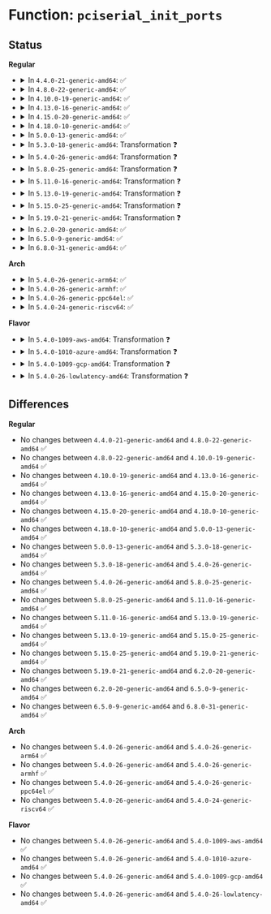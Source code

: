 # Function: <code>pciserial_init_ports</code>

## Status
<b>Regular</b>
<ul>
<li>
<details>
<summary>In <code>4.4.0-21-generic-amd64</code>: ✅</summary>

```c
struct serial_private * pciserial_init_ports(struct pci_dev * dev, const struct pciserial_board * board)
```

```json
{
  "name": "pciserial_init_ports",
  "collision_type": "Unique Global",
  "inline_type": "No",
  "funcs": [
    {
      "addr": 18446744071584138576,
      "name": "pciserial_init_ports",
      "external": true,
      "loc": "drivers/tty/serial/8250/8250_pci.c:3947",
      "file": "drivers/tty/serial/8250/8250_pci.c",
      "inline": "seen, unknown",
      "caller_inline": [],
      "caller_func": [
        "drivers/tty/serial/8250/8250_pci.c:pciserial_init_one"
      ]
    }
  ],
  "symbols": [
    {
      "addr": 18446744071584138576,
      "name": "pciserial_init_ports",
      "section": ".text",
      "bind": "STB_GLOBAL",
      "size": 548
    }
  ]
}
```
</details>
</li>
<li>
<details>
<summary>In <code>4.8.0-22-generic-amd64</code>: ✅</summary>

```c
struct serial_private * pciserial_init_ports(struct pci_dev * dev, const struct pciserial_board * board)
```

```json
{
  "name": "pciserial_init_ports",
  "collision_type": "Unique Global",
  "inline_type": "No",
  "funcs": [
    {
      "addr": 18446744071584475248,
      "name": "pciserial_init_ports",
      "external": true,
      "loc": "drivers/tty/serial/8250/8250_pci.c:3993",
      "file": "drivers/tty/serial/8250/8250_pci.c",
      "inline": "seen, unknown",
      "caller_inline": [],
      "caller_func": [
        "drivers/tty/serial/8250/8250_pci.c:pciserial_init_one"
      ]
    }
  ],
  "symbols": [
    {
      "addr": 18446744071584475248,
      "name": "pciserial_init_ports",
      "section": ".text",
      "bind": "STB_GLOBAL",
      "size": 516
    }
  ]
}
```
</details>
</li>
<li>
<details>
<summary>In <code>4.10.0-19-generic-amd64</code>: ✅</summary>

```c
struct serial_private * pciserial_init_ports(struct pci_dev * dev, const struct pciserial_board * board)
```

```json
{
  "name": "pciserial_init_ports",
  "collision_type": "Unique Global",
  "inline_type": "No",
  "funcs": [
    {
      "addr": 18446744071584656992,
      "name": "pciserial_init_ports",
      "external": true,
      "loc": "drivers/tty/serial/8250/8250_pci.c:3844",
      "file": "drivers/tty/serial/8250/8250_pci.c",
      "inline": "seen, unknown",
      "caller_inline": [],
      "caller_func": [
        "drivers/tty/serial/8250/8250_pci.c:serial8250_io_resume",
        "drivers/tty/serial/8250/8250_pci.c:pciserial_init_one"
      ]
    }
  ],
  "symbols": [
    {
      "addr": 18446744071584656992,
      "name": "pciserial_init_ports",
      "section": ".text",
      "bind": "STB_GLOBAL",
      "size": 536
    }
  ]
}
```
</details>
</li>
<li>
<details>
<summary>In <code>4.13.0-16-generic-amd64</code>: ✅</summary>

```c
struct serial_private * pciserial_init_ports(struct pci_dev * dev, const struct pciserial_board * board)
```

```json
{
  "name": "pciserial_init_ports",
  "collision_type": "Unique Global",
  "inline_type": "No",
  "funcs": [
    {
      "addr": 18446744071584739568,
      "name": "pciserial_init_ports",
      "external": true,
      "loc": "drivers/tty/serial/8250/8250_pci.c:3483",
      "file": "drivers/tty/serial/8250/8250_pci.c",
      "inline": "seen, unknown",
      "caller_inline": [],
      "caller_func": [
        "drivers/tty/serial/8250/8250_pci.c:serial8250_io_resume"
      ]
    }
  ],
  "symbols": [
    {
      "addr": 18446744071584739568,
      "name": "pciserial_init_ports",
      "section": ".text",
      "bind": "STB_GLOBAL",
      "size": 519
    }
  ]
}
```
</details>
</li>
<li>
<details>
<summary>In <code>4.15.0-20-generic-amd64</code>: ✅</summary>

```c
struct serial_private * pciserial_init_ports(struct pci_dev * dev, const struct pciserial_board * board)
```

```json
{
  "name": "pciserial_init_ports",
  "collision_type": "Unique Global",
  "inline_type": "No",
  "funcs": [
    {
      "addr": 18446744071585154528,
      "name": "pciserial_init_ports",
      "external": true,
      "loc": "drivers/tty/serial/8250/8250_pci.c:3496",
      "file": "drivers/tty/serial/8250/8250_pci.c",
      "inline": "seen, unknown",
      "caller_inline": [],
      "caller_func": [
        "drivers/tty/serial/8250/8250_pci.c:serial8250_io_resume"
      ]
    }
  ],
  "symbols": [
    {
      "addr": 18446744071585154528,
      "name": "pciserial_init_ports",
      "section": ".text",
      "bind": "STB_GLOBAL",
      "size": 530
    }
  ]
}
```
</details>
</li>
<li>
<details>
<summary>In <code>4.18.0-10-generic-amd64</code>: ✅</summary>

```c
struct serial_private * pciserial_init_ports(struct pci_dev * dev, const struct pciserial_board * board)
```

```json
{
  "name": "pciserial_init_ports",
  "collision_type": "Unique Global",
  "inline_type": "No",
  "funcs": [
    {
      "addr": 18446744071585388592,
      "name": "pciserial_init_ports",
      "external": true,
      "loc": "drivers/tty/serial/8250/8250_pci.c:3491",
      "file": "drivers/tty/serial/8250/8250_pci.c",
      "inline": "seen, unknown",
      "caller_inline": [],
      "caller_func": [
        "drivers/tty/serial/8250/8250_pci.c:serial8250_io_resume",
        "drivers/tty/serial/8250/8250_pci.c:pciserial_init_one"
      ]
    }
  ],
  "symbols": [
    {
      "addr": 18446744071585388592,
      "name": "pciserial_init_ports",
      "section": ".text",
      "bind": "STB_GLOBAL",
      "size": 546
    }
  ]
}
```
</details>
</li>
<li>
<details>
<summary>In <code>5.0.0-13-generic-amd64</code>: ✅</summary>

```c
struct serial_private * pciserial_init_ports(struct pci_dev * dev, const struct pciserial_board * board)
```

```json
{
  "name": "pciserial_init_ports",
  "collision_type": "Unique Global",
  "inline_type": "No",
  "funcs": [
    {
      "addr": 18446744071585512112,
      "name": "pciserial_init_ports",
      "external": true,
      "loc": "drivers/tty/serial/8250/8250_pci.c:3601",
      "file": "drivers/tty/serial/8250/8250_pci.c",
      "inline": "seen, unknown",
      "caller_inline": [],
      "caller_func": [
        "drivers/tty/serial/8250/8250_pci.c:serial8250_io_resume",
        "drivers/tty/serial/8250/8250_pci.c:pciserial_init_one"
      ]
    }
  ],
  "symbols": [
    {
      "addr": 18446744071585512112,
      "name": "pciserial_init_ports",
      "section": ".text",
      "bind": "STB_GLOBAL",
      "size": 543
    }
  ]
}
```
</details>
</li>
<li>
<details>
<summary>In <code>5.3.0-18-generic-amd64</code>: Transformation ❓</summary>

```c
struct serial_private * pciserial_init_ports(struct pci_dev * dev, const struct pciserial_board * board)
```

```json
{
  "name": "pciserial_init_ports",
  "collision_type": "Unique Global",
  "inline_type": "No",
  "funcs": [
    {
      "addr": 0,
      "name": "pciserial_init_ports",
      "external": true,
      "loc": "drivers/tty/serial/8250/8250_pci.c:3693",
      "file": "drivers/tty/serial/8250/8250_pci.c",
      "inline": "seen, unknown",
      "caller_inline": [],
      "caller_func": [
        "drivers/tty/serial/8250/8250_pci.c:serial8250_io_resume",
        "drivers/tty/serial/8250/8250_pci.c:pciserial_init_one"
      ]
    }
  ],
  "symbols": [
    {
      "addr": 18446744071585732025,
      "name": "pciserial_init_ports.cold",
      "section": ".text",
      "bind": "STB_LOCAL",
      "size": 51
    },
    {
      "addr": 18446744071585730624,
      "name": "pciserial_init_ports",
      "section": ".text",
      "bind": "STB_GLOBAL",
      "size": 487
    }
  ]
}
```
</details>
</li>
<li>
<details>
<summary>In <code>5.4.0-26-generic-amd64</code>: Transformation ❓</summary>

```c
struct serial_private * pciserial_init_ports(struct pci_dev * dev, const struct pciserial_board * board)
```

```json
{
  "name": "pciserial_init_ports",
  "collision_type": "Unique Global",
  "inline_type": "No",
  "funcs": [
    {
      "addr": 0,
      "name": "pciserial_init_ports",
      "external": true,
      "loc": "drivers/tty/serial/8250/8250_pci.c:3866",
      "file": "drivers/tty/serial/8250/8250_pci.c",
      "inline": "seen, unknown",
      "caller_inline": [],
      "caller_func": [
        "drivers/tty/serial/8250/8250_pci.c:serial8250_io_resume",
        "drivers/tty/serial/8250/8250_pci.c:pciserial_init_one"
      ]
    }
  ],
  "symbols": [
    {
      "addr": 18446744071585874091,
      "name": "pciserial_init_ports.cold",
      "section": ".text",
      "bind": "STB_LOCAL",
      "size": 51
    },
    {
      "addr": 18446744071585872512,
      "name": "pciserial_init_ports",
      "section": ".text",
      "bind": "STB_GLOBAL",
      "size": 671
    }
  ]
}
```
</details>
</li>
<li>
<details>
<summary>In <code>5.8.0-25-generic-amd64</code>: Transformation ❓</summary>

```c
struct serial_private * pciserial_init_ports(struct pci_dev * dev, const struct pciserial_board * board)
```

```json
{
  "name": "pciserial_init_ports",
  "collision_type": "Unique Global",
  "inline_type": "No",
  "funcs": [
    {
      "addr": 0,
      "name": "pciserial_init_ports",
      "external": true,
      "loc": "drivers/tty/serial/8250/8250_pci.c:3858",
      "file": "drivers/tty/serial/8250/8250_pci.c",
      "inline": "seen, unknown",
      "caller_inline": [],
      "caller_func": [
        "drivers/tty/serial/8250/8250_pci.c:serial8250_io_resume",
        "drivers/tty/serial/8250/8250_pci.c:pciserial_init_one"
      ]
    }
  ],
  "symbols": [
    {
      "addr": 18446744071586609165,
      "name": "pciserial_init_ports.cold",
      "section": ".text",
      "bind": "STB_LOCAL",
      "size": 48
    },
    {
      "addr": 18446744071586605488,
      "name": "pciserial_init_ports",
      "section": ".text",
      "bind": "STB_GLOBAL",
      "size": 661
    }
  ]
}
```
</details>
</li>
<li>
<details>
<summary>In <code>5.11.0-16-generic-amd64</code>: Transformation ❓</summary>

```c
struct serial_private * pciserial_init_ports(struct pci_dev * dev, const struct pciserial_board * board)
```

```json
{
  "name": "pciserial_init_ports",
  "collision_type": "Unique Global",
  "inline_type": "No",
  "funcs": [
    {
      "addr": 0,
      "name": "pciserial_init_ports",
      "external": true,
      "loc": "drivers/tty/serial/8250/8250_pci.c:3901",
      "file": "drivers/tty/serial/8250/8250_pci.c",
      "inline": "seen, unknown",
      "caller_inline": [],
      "caller_func": [
        "drivers/tty/serial/8250/8250_pci.c:serial8250_io_resume",
        "drivers/tty/serial/8250/8250_pci.c:pciserial_init_one"
      ]
    }
  ],
  "symbols": [
    {
      "addr": 18446744071591460946,
      "name": "pciserial_init_ports.cold",
      "section": ".text",
      "bind": "STB_LOCAL",
      "size": 48
    },
    {
      "addr": 18446744071586715888,
      "name": "pciserial_init_ports",
      "section": ".text",
      "bind": "STB_GLOBAL",
      "size": 663
    }
  ]
}
```
</details>
</li>
<li>
<details>
<summary>In <code>5.13.0-19-generic-amd64</code>: Transformation ❓</summary>

```c
struct serial_private * pciserial_init_ports(struct pci_dev * dev, const struct pciserial_board * board)
```

```json
{
  "name": "pciserial_init_ports",
  "collision_type": "Unique Global",
  "inline_type": "No",
  "funcs": [
    {
      "addr": 0,
      "name": "pciserial_init_ports",
      "external": true,
      "loc": "drivers/tty/serial/8250/8250_pci.c:3921",
      "file": "drivers/tty/serial/8250/8250_pci.c",
      "inline": "seen, unknown",
      "caller_inline": [],
      "caller_func": [
        "drivers/tty/serial/8250/8250_pci.c:serial8250_io_resume",
        "drivers/tty/serial/8250/8250_pci.c:pciserial_init_one"
      ]
    }
  ],
  "symbols": [
    {
      "addr": 18446744071591402515,
      "name": "pciserial_init_ports.cold",
      "section": ".text",
      "bind": "STB_LOCAL",
      "size": 48
    },
    {
      "addr": 18446744071586599248,
      "name": "pciserial_init_ports",
      "section": ".text",
      "bind": "STB_GLOBAL",
      "size": 670
    }
  ]
}
```
</details>
</li>
<li>
<details>
<summary>In <code>5.15.0-25-generic-amd64</code>: Transformation ❓</summary>

```c
struct serial_private * pciserial_init_ports(struct pci_dev * dev, const struct pciserial_board * board)
```

```json
{
  "name": "pciserial_init_ports",
  "collision_type": "Unique Global",
  "inline_type": "No",
  "funcs": [
    {
      "addr": 0,
      "name": "pciserial_init_ports",
      "external": true,
      "loc": "drivers/tty/serial/8250/8250_pci.c:3964",
      "file": "drivers/tty/serial/8250/8250_pci.c",
      "inline": "seen, unknown",
      "caller_inline": [],
      "caller_func": [
        "drivers/tty/serial/8250/8250_pci.c:serial8250_io_resume",
        "drivers/tty/serial/8250/8250_pci.c:pciserial_init_one"
      ]
    }
  ],
  "symbols": [
    {
      "addr": 18446744071592452702,
      "name": "pciserial_init_ports.cold",
      "section": ".text",
      "bind": "STB_LOCAL",
      "size": 48
    },
    {
      "addr": 18446744071587141776,
      "name": "pciserial_init_ports",
      "section": ".text",
      "bind": "STB_GLOBAL",
      "size": 664
    }
  ]
}
```
</details>
</li>
<li>
<details>
<summary>In <code>5.19.0-21-generic-amd64</code>: Transformation ❓</summary>

```c
struct serial_private * pciserial_init_ports(struct pci_dev * dev, const struct pciserial_board * board)
```

```json
{
  "name": "pciserial_init_ports",
  "collision_type": "Unique Global",
  "inline_type": "No",
  "funcs": [
    {
      "addr": 0,
      "name": "pciserial_init_ports",
      "external": true,
      "loc": "drivers/tty/serial/8250/8250_pci.c:3850",
      "file": "drivers/tty/serial/8250/8250_pci.c",
      "inline": "seen, unknown",
      "caller_inline": [],
      "caller_func": [
        "drivers/tty/serial/8250/8250_pci.c:serial8250_io_resume",
        "drivers/tty/serial/8250/8250_pci.c:pciserial_init_one"
      ]
    }
  ],
  "symbols": [
    {
      "addr": 18446744071594320997,
      "name": "pciserial_init_ports.cold",
      "section": ".text",
      "bind": "STB_LOCAL",
      "size": 48
    },
    {
      "addr": 18446744071588450800,
      "name": "pciserial_init_ports",
      "section": ".text",
      "bind": "STB_GLOBAL",
      "size": 788
    }
  ]
}
```
</details>
</li>
<li>
<details>
<summary>In <code>6.2.0-20-generic-amd64</code>: ✅</summary>

```c
struct serial_private * pciserial_init_ports(struct pci_dev * dev, const struct pciserial_board * board)
```

```json
{
  "name": "pciserial_init_ports",
  "collision_type": "Unique Global",
  "inline_type": "No",
  "funcs": [
    {
      "addr": 18446744071589878688,
      "name": "pciserial_init_ports",
      "external": true,
      "loc": "drivers/tty/serial/8250/8250_pci.c:3838",
      "file": "drivers/tty/serial/8250/8250_pci.c",
      "inline": "seen, unknown",
      "caller_inline": [],
      "caller_func": [
        "drivers/tty/serial/8250/8250_pci.c:serial8250_io_resume",
        "drivers/tty/serial/8250/8250_pci.c:pciserial_init_one"
      ]
    }
  ],
  "symbols": [
    {
      "addr": 18446744071589878688,
      "name": "pciserial_init_ports",
      "section": ".text",
      "bind": "STB_GLOBAL",
      "size": 843
    }
  ]
}
```
</details>
</li>
<li>
<details>
<summary>In <code>6.5.0-9-generic-amd64</code>: ✅</summary>

```c
struct serial_private * pciserial_init_ports(struct pci_dev * dev, const struct pciserial_board * board)
```

```json
{
  "name": "pciserial_init_ports",
  "collision_type": "Unique Global",
  "inline_type": "No",
  "funcs": [
    {
      "addr": 18446744071590187776,
      "name": "pciserial_init_ports",
      "external": true,
      "loc": "drivers/tty/serial/8250/8250_pci.c:3801",
      "file": "drivers/tty/serial/8250/8250_pci.c",
      "inline": "seen, unknown",
      "caller_inline": [],
      "caller_func": [
        "drivers/tty/serial/8250/8250_pci.c:serial8250_io_resume",
        "drivers/tty/serial/8250/8250_pci.c:pciserial_init_one"
      ]
    }
  ],
  "symbols": [
    {
      "addr": 18446744071590187776,
      "name": "pciserial_init_ports",
      "section": ".text",
      "bind": "STB_GLOBAL",
      "size": 820
    }
  ]
}
```
</details>
</li>
<li>
<details>
<summary>In <code>6.8.0-31-generic-amd64</code>: ✅</summary>

```c
struct serial_private * pciserial_init_ports(struct pci_dev * dev, const struct pciserial_board * board)
```

```json
{
  "name": "pciserial_init_ports",
  "collision_type": "Unique Global",
  "inline_type": "No",
  "funcs": [
    {
      "addr": 18446744071590531424,
      "name": "pciserial_init_ports",
      "external": true,
      "loc": "drivers/tty/serial/8250/8250_pci.c:4057",
      "file": "drivers/tty/serial/8250/8250_pci.c",
      "inline": "seen, unknown",
      "caller_inline": [],
      "caller_func": [
        "drivers/tty/serial/8250/8250_pci.c:serial8250_io_resume",
        "drivers/tty/serial/8250/8250_pci.c:pciserial_init_one"
      ]
    }
  ],
  "symbols": [
    {
      "addr": 18446744071590531424,
      "name": "pciserial_init_ports",
      "section": ".text",
      "bind": "STB_GLOBAL",
      "size": 820
    }
  ]
}
```
</details>
</li>
</ul>
<b>Arch</b>
<ul>
<li>
<details>
<summary>In <code>5.4.0-26-generic-arm64</code>: ✅</summary>

```c
struct serial_private * pciserial_init_ports(struct pci_dev * dev, const struct pciserial_board * board)
```

```json
{
  "name": "pciserial_init_ports",
  "collision_type": "Unique Global",
  "inline_type": "No",
  "funcs": [
    {
      "addr": 18446603336498607600,
      "name": "pciserial_init_ports",
      "external": true,
      "loc": "drivers/tty/serial/8250/8250_pci.c:3866",
      "file": "drivers/tty/serial/8250/8250_pci.c",
      "inline": "seen, unknown",
      "caller_inline": [],
      "caller_func": [
        "drivers/tty/serial/8250/8250_pci.c:serial8250_io_resume",
        "drivers/tty/serial/8250/8250_pci.c:pciserial_init_one"
      ]
    }
  ],
  "symbols": [
    {
      "addr": 18446603336498607600,
      "name": "pciserial_init_ports",
      "section": ".text",
      "bind": "STB_GLOBAL",
      "size": 680
    }
  ]
}
```
</details>
</li>
<li>
<details>
<summary>In <code>5.4.0-26-generic-armhf</code>: ✅</summary>

```c
struct serial_private * pciserial_init_ports(struct pci_dev * dev, const struct pciserial_board * board)
```

```json
{
  "name": "pciserial_init_ports",
  "collision_type": "Unique Global",
  "inline_type": "No",
  "funcs": [
    {
      "addr": 3231238084,
      "name": "pciserial_init_ports",
      "external": true,
      "loc": "drivers/tty/serial/8250/8250_pci.c:3866",
      "file": "drivers/tty/serial/8250/8250_pci.c",
      "inline": "seen, unknown",
      "caller_inline": [],
      "caller_func": [
        "drivers/tty/serial/8250/8250_pci.c:serial8250_io_resume",
        "drivers/tty/serial/8250/8250_pci.c:pciserial_init_one"
      ]
    }
  ],
  "symbols": [
    {
      "addr": 3231238084,
      "name": "pciserial_init_ports",
      "section": ".text",
      "bind": "STB_GLOBAL",
      "size": 704
    }
  ]
}
```
</details>
</li>
<li>
<details>
<summary>In <code>5.4.0-26-generic-ppc64el</code>: ✅</summary>

```c
struct serial_private * pciserial_init_ports(struct pci_dev * dev, const struct pciserial_board * board)
```

```json
{
  "name": "pciserial_init_ports",
  "collision_type": "Unique Global",
  "inline_type": "No",
  "funcs": [
    {
      "addr": 13835058055291828896,
      "name": "pciserial_init_ports",
      "external": true,
      "loc": "drivers/tty/serial/8250/8250_pci.c:3866",
      "file": "drivers/tty/serial/8250/8250_pci.c",
      "inline": "seen, unknown",
      "caller_inline": [],
      "caller_func": [
        "drivers/tty/serial/8250/8250_pci.c:serial8250_io_resume",
        "drivers/tty/serial/8250/8250_pci.c:pciserial_init_one"
      ]
    }
  ],
  "symbols": [
    {
      "addr": 13835058055291828896,
      "name": "pciserial_init_ports",
      "section": ".text",
      "bind": "STB_GLOBAL",
      "size": 832
    }
  ]
}
```
</details>
</li>
<li>
<details>
<summary>In <code>5.4.0-24-generic-riscv64</code>: ✅</summary>

```c
struct serial_private * pciserial_init_ports(struct pci_dev * dev, const struct pciserial_board * board)
```

```json
{
  "name": "pciserial_init_ports",
  "collision_type": "Unique Global",
  "inline_type": "No",
  "funcs": [
    {
      "addr": 18446743936276206196,
      "name": "pciserial_init_ports",
      "external": true,
      "loc": "drivers/tty/serial/8250/8250_pci.c:3866",
      "file": "drivers/tty/serial/8250/8250_pci.c",
      "inline": "seen, unknown",
      "caller_inline": [],
      "caller_func": [
        "drivers/tty/serial/8250/8250_pci.c:serial8250_io_resume",
        "drivers/tty/serial/8250/8250_pci.c:pciserial_init_one"
      ]
    }
  ],
  "symbols": [
    {
      "addr": 18446743936276206196,
      "name": "pciserial_init_ports",
      "section": ".text",
      "bind": "STB_GLOBAL",
      "size": 624
    }
  ]
}
```
</details>
</li>
</ul>
<b>Flavor</b>
<ul>
<li>
<details>
<summary>In <code>5.4.0-1009-aws-amd64</code>: Transformation ❓</summary>

```c
struct serial_private * pciserial_init_ports(struct pci_dev * dev, const struct pciserial_board * board)
```

```json
{
  "name": "pciserial_init_ports",
  "collision_type": "Unique Global",
  "inline_type": "No",
  "funcs": [
    {
      "addr": 0,
      "name": "pciserial_init_ports",
      "external": true,
      "loc": "drivers/tty/serial/8250/8250_pci.c:3866",
      "file": "drivers/tty/serial/8250/8250_pci.c",
      "inline": "seen, unknown",
      "caller_inline": [],
      "caller_func": [
        "drivers/tty/serial/8250/8250_pci.c:serial8250_io_resume",
        "drivers/tty/serial/8250/8250_pci.c:pciserial_init_one"
      ]
    }
  ],
  "symbols": [
    {
      "addr": 18446744071585635083,
      "name": "pciserial_init_ports.cold",
      "section": ".text",
      "bind": "STB_LOCAL",
      "size": 51
    },
    {
      "addr": 18446744071585633504,
      "name": "pciserial_init_ports",
      "section": ".text",
      "bind": "STB_GLOBAL",
      "size": 671
    }
  ]
}
```
</details>
</li>
<li>
<details>
<summary>In <code>5.4.0-1010-azure-amd64</code>: Transformation ❓</summary>

```c
struct serial_private * pciserial_init_ports(struct pci_dev * dev, const struct pciserial_board * board)
```

```json
{
  "name": "pciserial_init_ports",
  "collision_type": "Unique Global",
  "inline_type": "No",
  "funcs": [
    {
      "addr": 0,
      "name": "pciserial_init_ports",
      "external": true,
      "loc": "drivers/tty/serial/8250/8250_pci.c:3866",
      "file": "drivers/tty/serial/8250/8250_pci.c",
      "inline": "seen, unknown",
      "caller_inline": [],
      "caller_func": [
        "drivers/tty/serial/8250/8250_pci.c:serial8250_io_resume",
        "drivers/tty/serial/8250/8250_pci.c:pciserial_init_one"
      ]
    }
  ],
  "symbols": [
    {
      "addr": 18446744071585500155,
      "name": "pciserial_init_ports.cold",
      "section": ".text",
      "bind": "STB_LOCAL",
      "size": 51
    },
    {
      "addr": 18446744071585498576,
      "name": "pciserial_init_ports",
      "section": ".text",
      "bind": "STB_GLOBAL",
      "size": 671
    }
  ]
}
```
</details>
</li>
<li>
<details>
<summary>In <code>5.4.0-1009-gcp-amd64</code>: Transformation ❓</summary>

```c
struct serial_private * pciserial_init_ports(struct pci_dev * dev, const struct pciserial_board * board)
```

```json
{
  "name": "pciserial_init_ports",
  "collision_type": "Unique Global",
  "inline_type": "No",
  "funcs": [
    {
      "addr": 0,
      "name": "pciserial_init_ports",
      "external": true,
      "loc": "drivers/tty/serial/8250/8250_pci.c:3866",
      "file": "drivers/tty/serial/8250/8250_pci.c",
      "inline": "seen, unknown",
      "caller_inline": [],
      "caller_func": [
        "drivers/tty/serial/8250/8250_pci.c:serial8250_io_resume",
        "drivers/tty/serial/8250/8250_pci.c:pciserial_init_one"
      ]
    }
  ],
  "symbols": [
    {
      "addr": 18446744071585824491,
      "name": "pciserial_init_ports.cold",
      "section": ".text",
      "bind": "STB_LOCAL",
      "size": 51
    },
    {
      "addr": 18446744071585822912,
      "name": "pciserial_init_ports",
      "section": ".text",
      "bind": "STB_GLOBAL",
      "size": 671
    }
  ]
}
```
</details>
</li>
<li>
<details>
<summary>In <code>5.4.0-26-lowlatency-amd64</code>: Transformation ❓</summary>

```c
struct serial_private * pciserial_init_ports(struct pci_dev * dev, const struct pciserial_board * board)
```

```json
{
  "name": "pciserial_init_ports",
  "collision_type": "Unique Global",
  "inline_type": "No",
  "funcs": [
    {
      "addr": 0,
      "name": "pciserial_init_ports",
      "external": true,
      "loc": "drivers/tty/serial/8250/8250_pci.c:3866",
      "file": "drivers/tty/serial/8250/8250_pci.c",
      "inline": "seen, unknown",
      "caller_inline": [],
      "caller_func": [
        "drivers/tty/serial/8250/8250_pci.c:serial8250_io_resume",
        "drivers/tty/serial/8250/8250_pci.c:pciserial_init_one"
      ]
    }
  ],
  "symbols": [
    {
      "addr": 18446744071585932107,
      "name": "pciserial_init_ports.cold",
      "section": ".text",
      "bind": "STB_LOCAL",
      "size": 51
    },
    {
      "addr": 18446744071585930528,
      "name": "pciserial_init_ports",
      "section": ".text",
      "bind": "STB_GLOBAL",
      "size": 671
    }
  ]
}
```
</details>
</li>
</ul>

## Differences
<b>Regular</b>
<ul>
<li>
No changes between <code>4.4.0-21-generic-amd64</code> and <code>4.8.0-22-generic-amd64</code> ✅
</li>
<li>
No changes between <code>4.8.0-22-generic-amd64</code> and <code>4.10.0-19-generic-amd64</code> ✅
</li>
<li>
No changes between <code>4.10.0-19-generic-amd64</code> and <code>4.13.0-16-generic-amd64</code> ✅
</li>
<li>
No changes between <code>4.13.0-16-generic-amd64</code> and <code>4.15.0-20-generic-amd64</code> ✅
</li>
<li>
No changes between <code>4.15.0-20-generic-amd64</code> and <code>4.18.0-10-generic-amd64</code> ✅
</li>
<li>
No changes between <code>4.18.0-10-generic-amd64</code> and <code>5.0.0-13-generic-amd64</code> ✅
</li>
<li>
No changes between <code>5.0.0-13-generic-amd64</code> and <code>5.3.0-18-generic-amd64</code> ✅
</li>
<li>
No changes between <code>5.3.0-18-generic-amd64</code> and <code>5.4.0-26-generic-amd64</code> ✅
</li>
<li>
No changes between <code>5.4.0-26-generic-amd64</code> and <code>5.8.0-25-generic-amd64</code> ✅
</li>
<li>
No changes between <code>5.8.0-25-generic-amd64</code> and <code>5.11.0-16-generic-amd64</code> ✅
</li>
<li>
No changes between <code>5.11.0-16-generic-amd64</code> and <code>5.13.0-19-generic-amd64</code> ✅
</li>
<li>
No changes between <code>5.13.0-19-generic-amd64</code> and <code>5.15.0-25-generic-amd64</code> ✅
</li>
<li>
No changes between <code>5.15.0-25-generic-amd64</code> and <code>5.19.0-21-generic-amd64</code> ✅
</li>
<li>
No changes between <code>5.19.0-21-generic-amd64</code> and <code>6.2.0-20-generic-amd64</code> ✅
</li>
<li>
No changes between <code>6.2.0-20-generic-amd64</code> and <code>6.5.0-9-generic-amd64</code> ✅
</li>
<li>
No changes between <code>6.5.0-9-generic-amd64</code> and <code>6.8.0-31-generic-amd64</code> ✅
</li>
</ul>
<b>Arch</b>
<ul>
<li>
No changes between <code>5.4.0-26-generic-amd64</code> and <code>5.4.0-26-generic-arm64</code> ✅
</li>
<li>
No changes between <code>5.4.0-26-generic-amd64</code> and <code>5.4.0-26-generic-armhf</code> ✅
</li>
<li>
No changes between <code>5.4.0-26-generic-amd64</code> and <code>5.4.0-26-generic-ppc64el</code> ✅
</li>
<li>
No changes between <code>5.4.0-26-generic-amd64</code> and <code>5.4.0-24-generic-riscv64</code> ✅
</li>
</ul>
<b>Flavor</b>
<ul>
<li>
No changes between <code>5.4.0-26-generic-amd64</code> and <code>5.4.0-1009-aws-amd64</code> ✅
</li>
<li>
No changes between <code>5.4.0-26-generic-amd64</code> and <code>5.4.0-1010-azure-amd64</code> ✅
</li>
<li>
No changes between <code>5.4.0-26-generic-amd64</code> and <code>5.4.0-1009-gcp-amd64</code> ✅
</li>
<li>
No changes between <code>5.4.0-26-generic-amd64</code> and <code>5.4.0-26-lowlatency-amd64</code> ✅
</li>
</ul>
